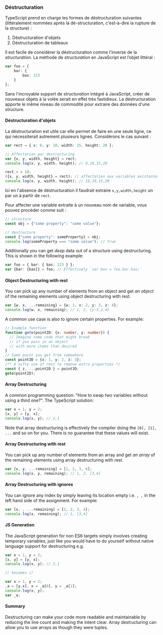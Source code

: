 ### Déstructuration

TypeScript prend en charge les formes de déstructuration suivantes (littéralement nommées après la dé-structuration, c'est-à-dire la rupture de la structure) :

1. Déstructuration d'objets
1. Déstructuration de tableaux

Il est facile de considérer la déstructuration comme l'inverse de la *structuration*. La méthode de *structuration* en JavaScript est l’objet littéral :

```ts
var foo = {
    bar: {
        bas: 123
    }
};
```

Sans l'incroyable support de *structuration* intégré à JavaScript, créer de nouveaux objets à la volée serait en effet très fastidieux. La déstructuration apporte le même niveau de commodité pour extraire des données d'une structure.


#### Déstructuration d'objets
La déstructuration est utile car elle permet de faire en une seule ligne, ce qui nécessiterait autrement plusieurs lignes. Considérons le cas suivant :

```ts
var rect = { x: 0, y: 10, width: 15, height: 20 };

// Affectation par destructuring
var {x, y, width, height} = rect;
console.log(x, y, width, height); // 0,10,15,20

rect.x = 10;
({x, y, width, height} = rect); // affectation aux variables existantes à l'aide de parenthèses externes
console.log(x, y, width, height); // 10,10,15,20
```
Ici en l'absence de déstructuration il faudrait extraire `x,y,width,height` un par un à partir de `rect`.

Pour affecter une variable extraite à un nouveau nom de variable, vous pouvez procéder comme suit :

```ts
// structure
const obj = {"some property": "some value"};

// destructure
const {"some property": someProperty} = obj;
console.log(someProperty === "some value"); // true
```

Additionally you can get *deep* data out of a structure using destructuring. This is shown in the following example:

```ts
var foo = { bar: { bas: 123 } };
var {bar: {bas}} = foo; // Effectively `var bas = foo.bar.bas;`
```

#### Object Destructuring with rest
You can pick up any number of elements from an object and get *an object* of the remaining elements using object destructuring with rest.

```ts
var {w, x, ...remaining} = {w: 1, x: 2, y: 3, z: 4};
console.log(w, x, remaining); // 1, 2, {y:3,z:4}
```
A common use case is also to ignore certain properties. For example:
```ts
// Example function
function goto(point2D: {x: number, y: number}) {
  // Imagine some code that might break
  // if you pass in an object
  // with more items than desired
}
// Some point you get from somewhere
const point3D = {x: 1, y: 2, z: 3};
/** A nifty use of rest to remove extra properties */
const { z, ...point2D } = point3D;
goto(point2D);
```

#### Array Destructuring
A common programming question: "How to swap two variables without using a third one?". The TypeScript solution:

```ts
var x = 1, y = 2;
[x, y] = [y, x];
console.log(x, y); // 2,1
```
Note that array destructuring is effectively the compiler doing the `[0], [1], ...` and so on for you. There is no guarantee that these values will exist.

#### Array Destructuring with rest
You can pick up any number of elements from an array and get *an array* of the remaining elements using array destructuring with rest.

```ts
var [x, y, ...remaining] = [1, 2, 3, 4];
console.log(x, y, remaining); // 1, 2, [3,4]
```

#### Array Destructuring with ignores
You can ignore any index by simply leaving its location empty i.e. `, ,` in the left hand side of the assignment. For example:
```ts
var [x, , ...remaining] = [1, 2, 3, 4];
console.log(x, remaining); // 1, [3,4]
```

#### JS Generation
The JavaScript generation for non ES6 targets simply involves creating temporary variables, just like you would have to do yourself without native language support for destructuring e.g.

```ts
var x = 1, y = 2;
[x, y] = [y, x];
console.log(x, y); // 2,1

// becomes //

var x = 1, y = 2;
_a = [y,x], x = _a[0], y = _a[1];
console.log(x, y);
var _a;
```

#### Summary
Destructuring can make your code more readable and maintainable by reducing the line count and making the intent clear. Array destructuring can allow you to use arrays as though they were tuples.
